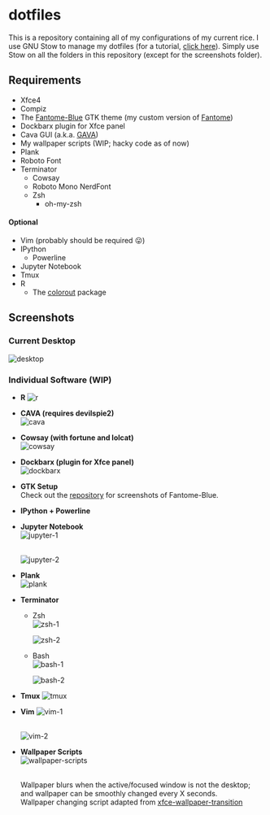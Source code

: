 # dotfiles

This is a repository containing all of my configurations of my current rice.
I use GNU Stow to manage my dotfiles (for a tutorial, [click here]( https://alexpearce.me/2016/02/managing-dotfiles-with-stow/)).
Simply use Stow on all the folders in this repository (except for the screenshots folder).

## Requirements
* Xfce4
* Compiz
* The [Fantome-Blue](https://github.com/rharish101/Fantome-Blue) GTK theme (my custom version of [Fantome](https://github.com/addy-dclxvi/gtk-theme-collections))
* Dockbarx plugin for Xfce panel
* Cava GUI (a.k.a. [GAVA](https://github.com/nikp123/gava))
* My wallpaper scripts (WIP; hacky code as of now)
* Plank
* Roboto Font
* Terminator
  * Cowsay
  * Roboto Mono NerdFont
  * Zsh
    * oh-my-zsh

#### Optional
* Vim (probably should be required :stuck_out_tongue:)
* IPython
  * Powerline
* Jupyter Notebook
* Tmux
* R
  * The [colorout](https://github.com/jalvesaq/colorout) package

## Screenshots

### **Current Desktop**
![desktop](./screenshots/desktop.png)

### **Individual Software** (WIP)
* **R**
  ![r](./screenshots/r.png)

* **CAVA (requires devilspie2)**  
  ![cava](./screenshots/cava.png)

* **Cowsay (with fortune and lolcat)**  
  ![cowsay](./screenshots/cowsay.png)

* **Dockbarx (plugin for Xfce panel)**  
  ![dockbarx](./screenshots/dockbarx.png)

* **GTK Setup**  
  Check out the [repository](https://github.com/rharish101/Fantome-Blue) for screenshots of Fantome-Blue.

* **IPython + Powerline**

* **Jupyter Notebook**  
  ![jupyter-1](./screenshots/jupyter-1.png)  
  <br>

  ![jupyter-2](./screenshots/jupyter-2.png)

* **Plank**  
  ![plank](./screenshots/plank.png)

* **Terminator**
  * Zsh  
    ![zsh-1](./screenshots/zsh-1.png)
    <br>

    ![zsh-2](./screenshots/zsh-2.png)

  * Bash  
    ![bash-1](./screenshots/bash-1.png)
    <br>

    ![bash-2](./screenshots/bash-2.png)

* **Tmux**
  ![tmux](./screenshots/tmux.png)

* **Vim**
  ![vim-1](./screenshots/vim-1.png)  
  <br>

  ![vim-2](./screenshots/vim-2.png)

* **Wallpaper Scripts**  
  ![wallpaper-scripts](./screenshots/scripts.gif)  
  <br>

  Wallpaper blurs when the active/focused window is not the desktop; and wallpaper can be smoothly changed every X seconds.  
  Wallpaper changing script adapted from [xfce-wallpaper-transition](https://github.com/c4tz/xfce-wallpaper-transition)
